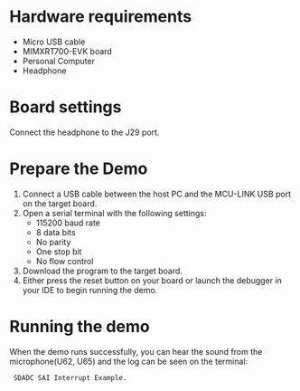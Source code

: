 Hardware requirements
=====================
- Micro USB cable
- MIMXRT700-EVK board
- Personal Computer
- Headphone

Board settings
============
Connect the headphone to the J29 port.

Prepare the Demo
===============
1.  Connect a USB cable between the host PC and the MCU-LINK USB port on the target board. 
2.  Open a serial terminal with the following settings:
    - 115200 baud rate
    - 8 data bits
    - No parity
    - One stop bit
    - No flow control
3.  Download the program to the target board.
4.  Either press the reset button on your board or launch the debugger in your IDE to begin running the demo.

Running the demo
================
When the demo runs successfully, you can hear the sound from the microphone(U62, U65) and the log can be seen on the terminal:
~~~~~~~~~~~~~~~~~~~~~~~~~~~~~~~~~~~~~~~~~~~~~~~
 SDADC SAI Interrupt Example.
~~~~~~~~~~~~~~~~~~~~~~~~~~~~~~~~~~~~~~~~~~~~~~~
